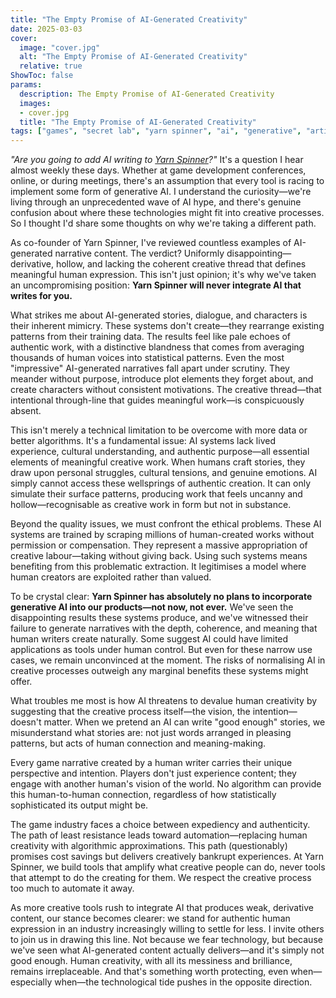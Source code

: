 ```yaml
---
title: "The Empty Promise of AI-Generated Creativity"
date: 2025-03-03
cover:
  image: "cover.jpg"
  alt: "The Empty Promise of AI-Generated Creativity"
  relative: true
ShowToc: false
params:
  description: The Empty Promise of AI-Generated Creativity 
  images:
  - cover.jpg
  title: "The Empty Promise of AI-Generated Creativity"
tags: ["games", "secret lab", "yarn spinner", "ai", "generative", "artificial intelligence", "thoughts", "obnoxious thought leadership", "ml", "rant"]
---
```


_"Are you going to add AI writing to [Yarn Spinner](https://yarnspinner.dev)?"_ It's a question I hear almost weekly these days. Whether at game development conferences, online, or during meetings, there's an assumption that every tool is racing to implement some form of generative AI. I understand the curiosity—we're living through an unprecedented wave of AI hype, and there's genuine confusion about where these technologies might fit into creative processes. So I thought I'd share some thoughts on why we're taking a different path.

As co-founder of Yarn Spinner, I've reviewed countless examples of AI-generated narrative content. The verdict? Uniformly disappointing—derivative, hollow, and lacking the coherent creative thread that defines meaningful human expression. This isn't just opinion; it's why we've taken an uncompromising position: **Yarn Spinner will never integrate AI that writes for you.**

What strikes me about AI-generated stories, dialogue, and characters is their inherent mimicry. These systems don't create—they rearrange existing patterns from their training data. The results feel like pale echoes of authentic work, with a distinctive blandness that comes from averaging thousands of human voices into statistical patterns. Even the most "impressive" AI-generated narratives fall apart under scrutiny. They meander without purpose, introduce plot elements they forget about, and create characters without consistent motivations. The creative thread—that intentional through-line that guides meaningful work—is conspicuously absent.

This isn't merely a technical limitation to be overcome with more data or better algorithms. It's a fundamental issue: AI systems lack lived experience, cultural understanding, and authentic purpose—all essential elements of meaningful creative work. When humans craft stories, they draw upon personal struggles, cultural tensions, and genuine emotions. AI simply cannot access these wellsprings of authentic creation. It can only simulate their surface patterns, producing work that feels uncanny and hollow—recognisable as creative work in form but not in substance.

Beyond the quality issues, we must confront the ethical problems. These AI systems are trained by scraping millions of human-created works without permission or compensation. They represent a massive appropriation of creative labour—taking without giving back. Using such systems means benefiting from this problematic extraction. It legitimises a model where human creators are exploited rather than valued. 

To be crystal clear: **Yarn Spinner has absolutely no plans to incorporate generative AI into our products—not now, not ever.** We've seen the disappointing results these systems produce, and we've witnessed their failure to generate narratives with the depth, coherence, and meaning that human writers create naturally. Some suggest AI could have limited applications as tools under human control. But even for these narrow use cases, we remain unconvinced at the moment. The risks of normalising AI in creative processes outweigh any marginal benefits these systems might offer.

What troubles me most is how AI threatens to devalue human creativity by suggesting that the creative process itself—the vision, the intention—doesn't matter. When we pretend an AI can write "good enough" stories, we misunderstand what stories are: not just words arranged in pleasing patterns, but acts of human connection and meaning-making.

Every game narrative created by a human writer carries their unique perspective and intention. Players don't just experience content; they engage with another human's vision of the world. No algorithm can provide this human-to-human connection, regardless of how statistically sophisticated its output might be.

The game industry faces a choice between expediency and authenticity. The path of least resistance leads toward automation—replacing human creativity with algorithmic approximations. This path (questionably) promises cost savings but delivers creatively bankrupt experiences. At Yarn Spinner, we build tools that amplify what creative people can do, never tools that attempt to do the creating for them. We respect the creative process too much to automate it away.

As more creative tools rush to integrate AI that produces weak, derivative content, our stance becomes clearer: we stand for authentic human expression in an industry increasingly willing to settle for less. I invite others to join us in drawing this line. Not because we fear technology, but because we've seen what AI-generated content actually delivers—and it's simply not good enough. Human creativity, with all its messiness and brilliance, remains irreplaceable. And that's something worth protecting, even when—especially when—the technological tide pushes in the opposite direction.